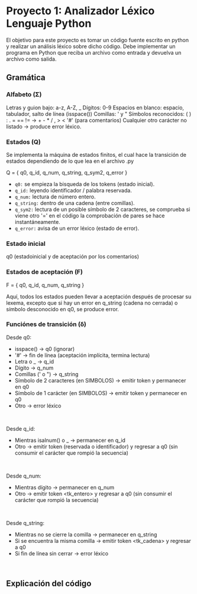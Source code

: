 # Proyecto 1: Analizador Léxico Lenguaje Python

El objetivo para este proyecto es tomar un código fuente escrito en python y realizar un
análisis léxico sobre dicho código. Debe implementar un programa en Python que reciba un
archivo como entrada y devuelva un archivo como salida.


## Gramática

### Alfabeto (Σ)

Letras y guion bajo: a-z, A-Z, _
Dígitos: 0-9
Espacios en blanco: espacio, tabulador, salto de línea (isspace())
Comillas: ' y "
Símbolos reconocidos: ( ) : . = == != -> + - * / , > <
'#' (para comentarios)
Cualquier otro carácter no listado → produce error léxico.

### Estados (Q)

Se implementa la máquina de estados finitos, el cual hace la transición de estados dependiendo de lo que lea en el archivo .py

Q = { q0, q_id, q_num, q_string, q_sym2, q_error }

- <code>q0:</code> se empieza la bisqueda de los tokens (estado inicial).
- <code>q_id:</code> leyendo identificador / palabra reservada.
- <code>q_num:</code> lectura de número entero.
- <code>q_string:</code> dentro de una cadena (entre comillas).
- <code>q_sym2:</code> lectura de un posible símbolo de 2 caracteres, se comprueba si viene otro '=' en el código la comprobación de pares se hace instantáneamente.
- <code>q_error:</code> avisa de un error léxico (estado de error).

###  Estado inicial

q0 (estadoinicial y de aceptación por los comentarios)

### Estados de aceptación (F)

F = { q0, q_id, q_num, q_string }

Aquí, todos los estados pueden llevar a aceptación después de procesar su lexema, excepto que si hay un error en q_string (cadena no cerrada) o símbolo desconocido en q0, se produce error.

### Funciónes de transición (δ)

Desde q0:

- isspace() → q0 (ignorar)
- '#' → fin de línea (aceptación implícita, termina lectura)
- Letra o _ → q_id
- Dígito → q_num
- Comillas (' o ") → q_string
- Símbolo de 2 caracteres (en SIMBOLOS) → emitir token y permanecer en q0
- Símbolo de 1 carácter (en SIMBOLOS) → emitir token y permanecer en q0
- Otro → error léxico

<br>

Desde q_id:

- Mientras isalnum() o _ → permanecer en q_id
- Otro → emitir token (reservada o identificador) y regresar a q0 (sin consumir el carácter que rompió la secuencia)

<br>

Desde q_num:

- Mientras dígito → permanecer en q_num
- Otro → emitir token <tk_entero> y regresar a q0 (sin consumir el carácter que rompió la secuencia)

<br>

Desde q_string:

- Mientras no se cierre la comilla → permanecer en q_string
- Si se encuentra la misma comilla → emitir token <tk_cadena> y regresar a q0
- Si fin de línea sin cerrar → error léxico

<br>


## Explicación del código

